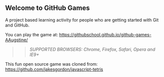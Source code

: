 ## Welcome to GitHub Games

A project based learning activity for people who are getting started with Git and GitHub.

You can play the game at: https://githubschool.github.io/github-games-AAugstine/

>> _*SUPPORTED BROWSERS*: Chrome, Firefox, Safari, Opera and IE9+_

This fun open source game was cloned from: https://github.com/jakesgordon/javascript-tetris
